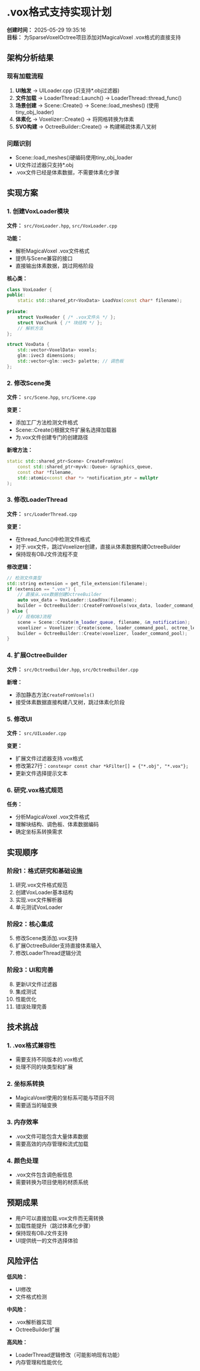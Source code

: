 # .vox格式支持实现计划

**创建时间：** 2025-05-29 19:35:16  
**目标：** 为SparseVoxelOctree项目添加对MagicaVoxel .vox格式的直接支持

## 架构分析结果

### 现有加载流程
1. **UI触发** → UILoader.cpp (只支持*.obj过滤器)
2. **文件加载** → LoaderThread::Launch() → LoaderThread::thread_func()
3. **场景创建** → Scene::Create() → Scene::load_meshes() (使用tiny_obj_loader)
4. **体素化** → Voxelizer::Create() → 将网格转换为体素
5. **SVO构建** → OctreeBuilder::Create() → 构建稀疏体素八叉树

### 问题识别
- Scene::load_meshes()硬编码使用tiny_obj_loader
- UI文件过滤器只支持*.obj
- .vox文件已经是体素数据，不需要体素化步骤

## 实现方案

### 1. 创建VoxLoader模块
**文件：** `src/VoxLoader.hpp`, `src/VoxLoader.cpp`

**功能：**
- 解析MagicaVoxel .vox文件格式
- 提供与Scene兼容的接口
- 直接输出体素数据，跳过网格阶段

**核心类：**
```cpp
class VoxLoader {
public:
    static std::shared_ptr<VoxData> LoadVox(const char* filename);
    
private:
    struct VoxHeader { /* .vox文件头 */ };
    struct VoxChunk { /* 块结构 */ };
    // 解析方法
};

struct VoxData {
    std::vector<VoxelData> voxels;
    glm::ivec3 dimensions;
    std::vector<glm::vec3> palette; // 调色板
};
```

### 2. 修改Scene类
**文件：** `src/Scene.hpp`, `src/Scene.cpp`

**变更：**
- 添加工厂方法检测文件格式
- Scene::Create()根据文件扩展名选择加载器
- 为.vox文件创建专门的创建路径

**新增方法：**
```cpp
static std::shared_ptr<Scene> CreateFromVox(
    const std::shared_ptr<myvk::Queue> &graphics_queue, 
    const char *filename,
    std::atomic<const char *> *notification_ptr = nullptr
);
```

### 3. 修改LoaderThread
**文件：** `src/LoaderThread.cpp`

**变更：**
- 在thread_func()中检测文件格式
- 对于.vox文件，跳过Voxelizer创建，直接从体素数据构建OctreeBuilder
- 保持现有OBJ文件流程不变

**修改逻辑：**
```cpp
// 检测文件类型
std::string extension = get_file_extension(filename);
if (extension == ".vox") {
    // 直接从.vox数据创建OctreeBuilder
    auto vox_data = VoxLoader::LoadVox(filename);
    builder = OctreeBuilder::CreateFromVoxels(vox_data, loader_command_pool);
} else {
    // 现有OBJ流程
    scene = Scene::Create(m_loader_queue, filename, &m_notification);
    voxelizer = Voxelizer::Create(scene, loader_command_pool, octree_level);
    builder = OctreeBuilder::Create(voxelizer, loader_command_pool);
}
```

### 4. 扩展OctreeBuilder
**文件：** `src/OctreeBuilder.hpp`, `src/OctreeBuilder.cpp`

**新增：**
- 添加静态方法`CreateFromVoxels()`
- 接受体素数据直接构建八叉树，跳过体素化阶段

### 5. 修改UI
**文件：** `src/UILoader.cpp`

**变更：**
- 扩展文件过滤器支持.vox格式
- 修改第27行：`constexpr const char *kFilter[] = {"*.obj", "*.vox"};`
- 更新文件选择提示文本

### 6. 研究.vox格式规范
**任务：**
- 分析MagicaVoxel .vox文件格式
- 理解块结构、调色板、体素数据编码
- 确定坐标系转换需求

## 实现顺序

### 阶段1：格式研究和基础设施
1. 研究.vox文件格式规范
2. 创建VoxLoader基本结构
3. 实现.vox文件解析器
4. 单元测试VoxLoader

### 阶段2：核心集成
5. 修改Scene类添加.vox支持
6. 扩展OctreeBuilder支持直接体素输入
7. 修改LoaderThread逻辑分流

### 阶段3：UI和完善
8. 更新UI文件过滤器
9. 集成测试
10. 性能优化
11. 错误处理完善

## 技术挑战

### 1. .vox格式兼容性
- 需要支持不同版本的.vox格式
- 处理不同的块类型和扩展

### 2. 坐标系转换
- MagicaVoxel使用的坐标系可能与项目不同
- 需要适当的轴变换

### 3. 内存效率
- .vox文件可能包含大量体素数据
- 需要高效的内存管理和流式加载

### 4. 颜色处理
- .vox文件包含调色板信息
- 需要转换为项目使用的材质系统

## 预期成果

- 用户可以直接加载.vox文件而无需转换
- 加载性能提升（跳过体素化步骤）
- 保持现有OBJ文件支持
- UI提供统一的文件选择体验

## 风险评估

**低风险：**
- UI修改
- 文件格式检测

**中风险：**
- .vox解析器实现
- OctreeBuilder扩展

**高风险：**
- LoaderThread逻辑修改（可能影响现有功能）
- 内存管理和性能优化